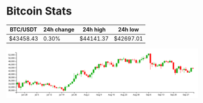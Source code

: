 # Bitcoin Stats

BTC/USDT|24h change|24h high|24h low|
|---|---|---|---|
|$43458.43|0.30%|$44141.37|$42697.01|

<img src="./chart.svg">
